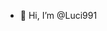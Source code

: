 - 👋 Hi, I’m @Luci991


<!---
Luci991/Luci991 is a ✨ special ✨ repository because its `README.md` (this file) appears on your GitHub profile.
You can click the Preview link to take a look at your changes.
--->
